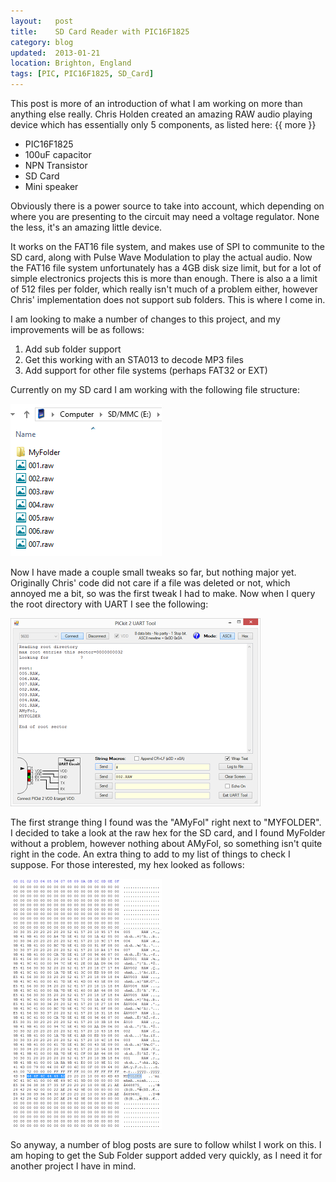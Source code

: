 ```yaml
---
layout:   post
title:    SD Card Reader with PIC16F1825
category: blog
updated:  2013-01-21
location: Brighton, England
tags: [PIC, PIC16F1825, SD_Card]
---
```


This post is more of an introduction of what I am working on more than anything else really. Chris Holden created an amazing RAW audio playing device which has essentially only 5 components, as listed here:
{{ more }}
- PIC16F1825
- 100uF capacitor
- NPN Transistor
- SD Card
- Mini speaker

Obviously there is a power source to take into account, which depending on where you are presenting to the circuit may need a voltage regulator. None the less, it's an amazing little device.

It works on the FAT16 file system, and makes use of SPI to communite to the SD card, along with Pulse Wave Modulation to play the actual audio. Now the FAT16 file system unfortunately has a 4GB disk size limit, but for a lot of simple electronics projects this is more than enough. There is also a a limit of 512 files per folder, which really isn't much of a problem either, however Chris' implementation does not support sub folders. This is where I come in.

I am looking to make a number of changes to this project, and my improvements will be as follows:


1. Add sub folder support
2. Get this working with an STA013 to decode MP3 files
3. Add support for other file systems (perhaps FAT32 or EXT)

Currently on my SD card I am working with the following file structure:

![Files1]

Now I have made a couple small tweaks so far, but nothing major yet. Originally Chris' code did not care if a file was deleted or not, which annoyed me a bit, so was the first tweak I had to make. Now when I query the root directory with UART I see the following:

![UART]

The first strange thing I found was the "AMyFol" right next to "MYFOLDER". I decided to take a look at the raw hex for the SD card, and I found MyFolder without a problem, however nothing about AMyFol, so something isn't quite right in the code. An extra thing to add to my list of things to check I suppose. For those interested, my hex looked as follows:

![hex1]

So anyway, a number of blog posts are sure to follow whilst I work on this. I am hoping to get the Sub Folder support added very quickly, as I need it for another project I have in mind.

[Files1]: /Content/blog_images/Files1.png
[UART]: /Content/blog_images/UART1.png
[hex1]: /Content/blog_images/hex1.png